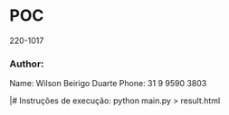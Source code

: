 # POC

220-1017

### Author:
Name: Wilson Beirigo Duarte
Phone: 31 9 9590 3803


|# Instruções de execução:
python main.py  > result.html
